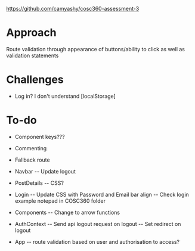 https://github.com/camyashy/cosc360-assessment-3

# Approach

Route validation through appearance of buttons/ability to click as well as validation statements

# Challenges

- Log in? I don't understand [localStorage]

# To-do

- Component keys???
- Commenting
- Fallback route

- Navbar
-- Update logout

- PostDetails
-- CSS?

- Login
-- Update CSS with Password and Email bar align
-- Check login example notepad in COSC360 folder

- Components
-- Change to arrow functions

- AuthContext
-- Send api logout request on logout
-- Set redirect on logout

- App
-- route validation based on user and authorisation to access?